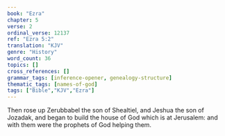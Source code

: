 ```yaml
---
book: "Ezra"
chapter: 5
verse: 2
ordinal_verse: 12137
ref: "Ezra 5:2"
translation: "KJV"
genre: "History"
word_count: 36
topics: []
cross_references: []
grammar_tags: [inference-opener, genealogy-structure]
thematic_tags: [names-of-god]
tags: ["Bible","KJV","Ezra"]
---
```

Then rose up Zerubbabel the son of Shealtiel, and Jeshua the son of Jozadak, and began to build the house of God which is at Jerusalem: and with them were the prophets of God helping them.
